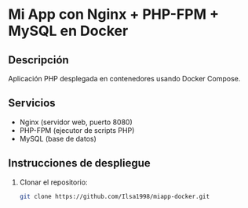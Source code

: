 # Mi App con Nginx + PHP-FPM + MySQL en Docker

## Descripción
Aplicación PHP desplegada en contenedores usando Docker Compose.

## Servicios
- Nginx (servidor web, puerto 8080)
- PHP-FPM (ejecutor de scripts PHP)
- MySQL (base de datos)

## Instrucciones de despliegue
1. Clonar el repositorio:
   ```bash
   git clone https://github.com/Ilsa1998/miapp-docker.git
